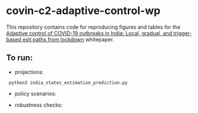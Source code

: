 # covin-c2-adaptive-control-wp

This repository contains code for reproducing figures and tables for the <ins>Adaptive control of COVID-19 outbreaks in India: Local, gradual, and trigger-based exit paths from lockdown</ins> whitepaper.

## To run: 

- projections: 

``` python3 india_states_estimation_prediction.py```

- policy scenarios:

- robustness checks: 

